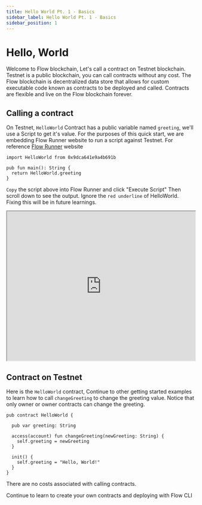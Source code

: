 ```yaml
---
title: Hello World Pt. 1 - Basics
sidebar_label: Hello World Pt. 1 - Basics
sidebar_position: 1
---
```


# Hello, World

Welcome to Flow blockchain, Let's call a contract on Testnet blockchain. Testnet is a public blockchain, you can call contracts without any cost. The Flow blockchain is decentralized data store that allows for custom executable code known as contracts to be deployed and called. Contracts are flexible and live on the Flow blockchain forever. 

## Calling a contract
On Testnet, `HelloWorld` Contract has a public variable named `greeting`, we'll use a Script to get it's value. For the purposes of this quick start, we are embedding Flow Runner website to run a script against Testnet. For reference [Flow Runner](https://runflow.pratikpatel.io/) website


```
import HelloWorld from 0x9dca641e9a4b691b

pub fun main(): String {
  return HelloWorld.greeting
}
```
`Copy` the script above into Flow Runner and click "Execute Script" Then scroll down to see the output. 
Ignore the `red underline` of HelloWorld. Fixing this will be in future learnings. 

<iframe className="flow-runner-iframe" src="https://runflow.pratikpatel.io/" width="100%" height="400px"></iframe>

## Contract on Testnet

Here is the `HelloWorld` contract, Continue to other getting started examples to learn how to call `changeGreeting` to change the greeting value. Notice that only owner or owner contracts can change the greeting.
```
pub contract HelloWorld {

  pub var greeting: String

  access(account) fun changeGreeting(newGreeting: String) {
    self.greeting = newGreeting
  }

  init() {
    self.greeting = "Hello, World!"
  }
}

```
<Callout type="info">
There are no costs associated with calling contracts. 
</Callout>

Continue to learn to create your own contracts and deploying with Flow CLI